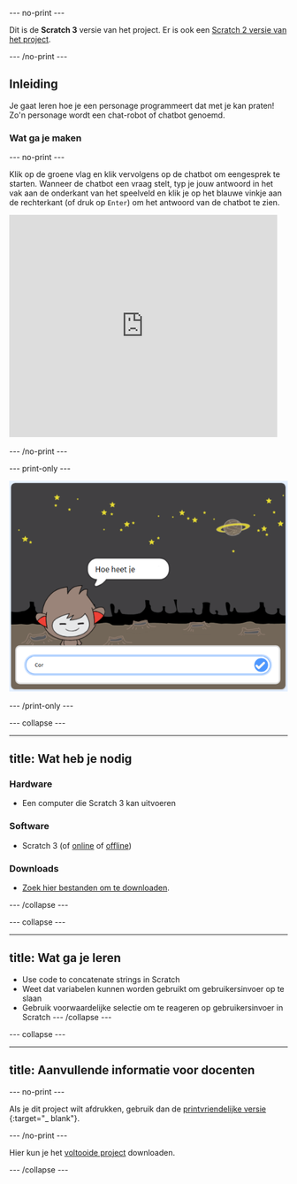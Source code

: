 \--- no-print \---

Dit is de **Scratch 3** versie van het project. Er is ook een [Scratch 2 versie van het project](https://projects.raspberrypi.org/en/projects/chatbot-scratch2).

\--- /no-print \---

## Inleiding

Je gaat leren hoe je een personage programmeert dat met je kan praten! Zo'n personage wordt een chat-robot of chatbot genoemd.

### Wat ga je maken

\--- no-print \---

Klik op de groene vlag en klik vervolgens op de chatbot om een ​​gesprek te starten. Wanneer de chatbot een vraag stelt, typ je jouw antwoord in het vak aan de onderkant van het speelveld en klik je op het blauwe vinkje aan de rechterkant (of druk op `Enter`) om het antwoord van de chatbot te zien.

<div class="scratch-preview">
  <iframe allowtransparency="true" width="485" height="402" src="https://scratch.mit.edu/projects/embed/248864190/?autostart=false" 
  frameborder="0" scrolling="no"></iframe>
</div>

\--- /no-print \---

\--- print-only \---

![voltooid project](images/chatbot-preview.png)

\--- /print-only \---

\--- collapse \---

* * *

## title: Wat heb je nodig

### Hardware

- Een computer die Scratch 3 kan uitvoeren

### Software

- Scratch 3 (of [online](https://rpf.io/scratchon) of [offline](https://rpf.io/scratchoff))

### Downloads

- [Zoek hier bestanden om te downloaden](http://rpf.io/p/en/chatbot-go).

\--- /collapse \---

\--- collapse \---

* * *

## title: Wat ga je leren

- Use code to concatenate strings in Scratch
- Weet dat variabelen kunnen worden gebruikt om gebruikersinvoer op te slaan
- Gebruik voorwaardelijke selectie om te reageren op gebruikersinvoer in Scratch \--- /collapse \---

\--- collapse \---

* * *

## title: Aanvullende informatie voor docenten

\--- no-print \---

Als je dit project wilt afdrukken, gebruik dan de [printvriendelijke versie](https://projects.raspberrypi.org/en/projects/chatbot/print) {:target="_ blank"}.

\--- /no-print \---

Hier kun je het [voltooide project](http://rpf.io/p/en/chatbot-get) downloaden.

\--- /collapse \---
